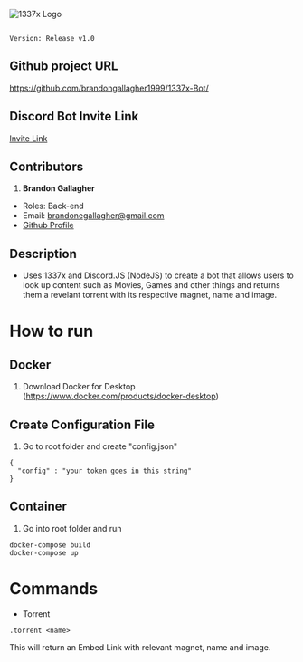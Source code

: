 ![1337x Logo](https://img.ibxk.com.br/2015/07/22/22123545851313.jpg)

                                                                                Version: Release v1.0

## Github project URL
https://github.com/brandongallagher1999/1337x-Bot/

## Discord Bot Invite Link
[Invite Link](https://discord.com/api/oauth2/authorize?client_id=733428046845050982&permissions=536921088&scope=bot)

## Contributors
1. **Brandon Gallagher**
  - Roles: Back-end
  - Email: brandonegallagher@gmail.com
  - [Github Profile](https://github.com/brandongallagher1999)

## Description
- Uses 1337x and Discord.JS (NodeJS) to create a bot that allows users to look up content such as Movies, Games and other things and returns them a revelant
torrent with its respective magnet, name and image.

# How to run
## Docker
1. Download Docker for Desktop (https://www.docker.com/products/docker-desktop)

## Create Configuration File
1. Go to root folder and create "config.json"
```
{
  "config" : "your token goes in this string"
}
```

## Container
1. Go into root folder and run
```
docker-compose build
docker-compose up
```
  
# Commands
- Torrent
```
.torrent <name>
```
This will return an Embed Link with relevant magnet, name and image.
